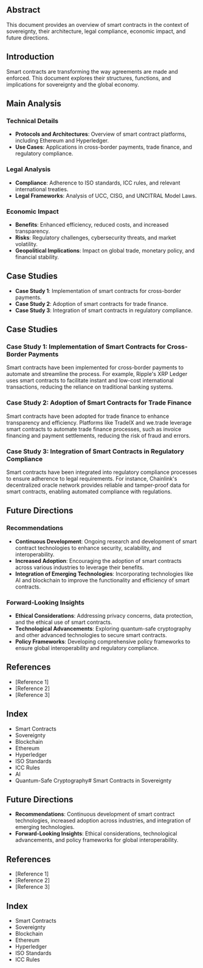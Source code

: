## Abstract
This document provides an overview of smart contracts in the context of sovereignty, their architecture, legal compliance, economic impact, and future directions.

## Introduction
Smart contracts are transforming the way agreements are made and enforced. This document explores their structures, functions, and implications for sovereignty and the global economy.

## Main Analysis
### Technical Details
- **Protocols and Architectures**: Overview of smart contract platforms, including Ethereum and Hyperledger.
- **Use Cases**: Applications in cross-border payments, trade finance, and regulatory compliance.

### Legal Analysis
- **Compliance**: Adherence to ISO standards, ICC rules, and relevant international treaties.
- **Legal Frameworks**: Analysis of UCC, CISG, and UNCITRAL Model Laws.

### Economic Impact
- **Benefits**: Enhanced efficiency, reduced costs, and increased transparency.
- **Risks**: Regulatory challenges, cybersecurity threats, and market volatility.
- **Geopolitical Implications**: Impact on global trade, monetary policy, and financial stability.

## Case Studies
- **Case Study 1**: Implementation of smart contracts for cross-border payments.
- **Case Study 2**: Adoption of smart contracts for trade finance.
- **Case Study 3**: Integration of smart contracts in regulatory compliance.

## Case Studies
### Case Study 1: Implementation of Smart Contracts for Cross-Border Payments
Smart contracts have been implemented for cross-border payments to automate and streamline the process. For example, Ripple's XRP Ledger uses smart contracts to facilitate instant and low-cost international transactions, reducing the reliance on traditional banking systems.

### Case Study 2: Adoption of Smart Contracts for Trade Finance
Smart contracts have been adopted for trade finance to enhance transparency and efficiency. Platforms like TradeIX and we.trade leverage smart contracts to automate trade finance processes, such as invoice financing and payment settlements, reducing the risk of fraud and errors.

### Case Study 3: Integration of Smart Contracts in Regulatory Compliance
Smart contracts have been integrated into regulatory compliance processes to ensure adherence to legal requirements. For instance, Chainlink's decentralized oracle network provides reliable and tamper-proof data for smart contracts, enabling automated compliance with regulations.

## Future Directions
### Recommendations
- **Continuous Development**: Ongoing research and development of smart contract technologies to enhance security, scalability, and interoperability.
- **Increased Adoption**: Encouraging the adoption of smart contracts across various industries to leverage their benefits.
- **Integration of Emerging Technologies**: Incorporating technologies like AI and blockchain to improve the functionality and efficiency of smart contracts.

### Forward-Looking Insights
- **Ethical Considerations**: Addressing privacy concerns, data protection, and the ethical use of smart contracts.
- **Technological Advancements**: Exploring quantum-safe cryptography and other advanced technologies to secure smart contracts.
- **Policy Frameworks**: Developing comprehensive policy frameworks to ensure global interoperability and regulatory compliance.

## References
- [Reference 1]
- [Reference 2]
- [Reference 3]

## Index
- Smart Contracts
- Sovereignty
- Blockchain
- Ethereum
- Hyperledger
- ISO Standards
- ICC Rules
- AI
- Quantum-Safe Cryptography# Smart Contracts in Sovereignty

## Future Directions
- **Recommendations**: Continuous development of smart contract technologies, increased adoption across industries, and integration of emerging technologies.
- **Forward-Looking Insights**: Ethical considerations, technological advancements, and policy frameworks for global interoperability.

## References
- [Reference 1]
- [Reference 2]
- [Reference 3]

## Index
- Smart Contracts
- Sovereignty
- Blockchain
- Ethereum
- Hyperledger
- ISO Standards
- ICC Rules